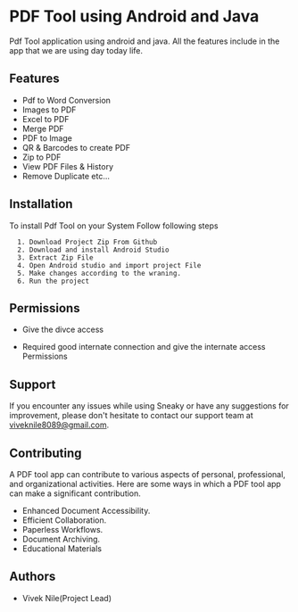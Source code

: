 
# PDF Tool using Android and Java

Pdf Tool application using android and java. All the features include in the app that we are using day today life. 


## Features

- Pdf to Word Conversion
- Images to PDF
- Excel to PDF
- Merge PDF
- PDF to Image
- QR & Barcodes to create PDF
- Zip to PDF
- View PDF Files & History
- Remove Duplicate etc...





## Installation

To install Pdf Tool on your System Follow following steps

      1. Download Project Zip From Github 
      2. Download and install Android Studio
      3. Extract Zip File
      4. Open Android studio and import project File
      5. Make changes according to the wraning.
      6. Run the project 
    
## Permissions

 - Give the divce access
    
- Required good internate connection and give the internate access
  Permissions
## Support

If you encounter any issues while using Sneaky or have any suggestions for improvement, please don't hesitate to contact our support team at viveknile8089@gmail.com.

## Contributing

A PDF tool app can contribute to various aspects of personal, professional, and organizational activities. Here are some ways in which a PDF tool app can make a significant contribution.

- Enhanced Document Accessibility.
- Efficient Collaboration.
- Paperless Workflows.
- Document Archiving.
- Educational Materials

## Authors

- Vivek Nile(Project Lead)

 


